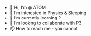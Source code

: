 - 👋 Hi, I’m @ ATÓM
- 👀 I’m interested in Physics & Sleeping
- 🌱 I’m currently learning ?
- 💞️ I’m looking to collaborate with P3
- 📫 How to reach me - you cannot 

<!---
BlackInk32/BlackInk32 is a ✨ special ✨ repository because its `README.md` (this file) appears on your GitHub profile.
You can click the Preview link to take a look at your changes.
--->

